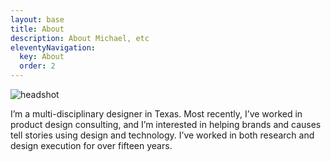 ```yaml
---
layout: base
title: About
description: About Michael, etc
eleventyNavigation:
  key: About
  order: 2
---
```


<div class="grid-item-4">
    <img src="https://i.ibb.co/zZX1T5X/headshot.jpg" alt="headshot" /></a>
</div>

<div class="grid-item-4 grid-align-bottom">
    <p class="big-p">I’m a multi-disciplinary designer in Texas. Most recently, I’ve worked in product design consulting, and I’m interested in helping brands and causes tell stories using design and technology. I’ve worked in both research and design execution for over fifteen years.</p>
</div>